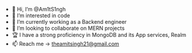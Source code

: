 - 👋 Hi, I’m @Am1tS1ngh
- 👀 I’m interested in code
- 🌱 I’m currently working as a Backend engineer
- 💞️ I’m looking to collaborate on MERN projects
- 🏆 I have a strong proficiency in MongoDB and its App services, Realm
- 📫 Reach me → theamitsingh21@gmail.com

<!---
Am1tS1ngh/Am1tS1ngh is a ✨ special ✨ repository because its `README.md` (this file) appears on your GitHub profile.
You can click the Preview link to take a look at your changes.
--->
